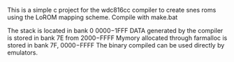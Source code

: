 This is a simple c project for the wdc816cc compiler to create snes roms using the LoROM mapping scheme.
Compile with make.bat

The stack is located in bank 0 $0000-$1FFF
DATA generated by the compiler is stored in bank 7E from $2000-$FFFF
Mymory allocated through farmalloc is stored in bank 7F, $0000-$FFFF
The binary compiled can be used directly by emulators.
